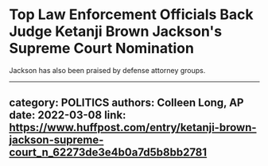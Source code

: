 # Top Law Enforcement Officials Back Judge Ketanji Brown Jackson's Supreme Court Nomination

Jackson has also been praised by defense attorney groups.

---
category: POLITICS
authors: Colleen Long, AP
date: 2022-03-08
link: https://www.huffpost.com/entry/ketanji-brown-jackson-supreme-court_n_62273de3e4b0a7d5b8bb2781
---
